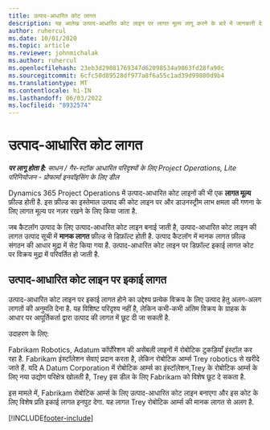 ```yaml
---
title: उत्पाद-आधारित कोट लागत
description: यह आलेख उत्पाद-आधारित कोट लाइन पर लागत मूल्य लागू करने के बारे में जानकारी देता है.
author: ruhercul
ms.date: 10/01/2020
ms.topic: article
ms.reviewer: johnmichalak
ms.author: ruhercul
ms.openlocfilehash: 23eb3d29081769347d62098534a9863fd28fa90c
ms.sourcegitcommit: 6cfc50d89528df977a8f6a55c1ad39d99800d9b4
ms.translationtype: MT
ms.contentlocale: hi-IN
ms.lasthandoff: 06/03/2022
ms.locfileid: "8932574"
---
```

# <a name="costing-product-based-quote-lines"></a>उत्पाद-आधारित कोट लागत

_**पर लागू होता है:** साधन / गैर-स्टॉक आधारित परिदृश्यों के लिए Project Operations, Lite परिनियोजन - प्रोफार्मा इनवॉइसिंग के लिए डील_


Dynamics 365 Project Operations में उत्पाद-आधारित कोट लाइनों की भी एक **लागत मूल्य** फ़ील्ड होती है. इस फ़ील्ड का इस्तेमाल उत्पाद की कोट लाइन पर और डाउनस्ट्रीम लाभ क्षमता की गणना के लिए लागत मूल्य पर नज़र रखने के लिए किया जाता है.

जब कैटलॉग उत्पाद के लिए उत्पाद-आधारित कोट लाइन बनाई जाती है, उत्पाद-आधारित कोट लाइन की लागत उत्पाद सूची में **मानक लागत** फ़ील्ड से डिफ़ॉल्ट होती है. उत्पाद कैटलॉग में मानक लागत फ़ील्ड संगठन की आधार मुद्रा में सेट किया गया है. उत्पाद-आधारित कोट लाइन पर डिफ़ॉल्ट इकाई लागत कोट पर विक्रय मुद्रा में परिवर्तित हो जाती है.

## <a name="unit-cost-on-a-product-based-quote-line"></a>उत्पाद-आधारित कोट लाइन पर इकाई लागत

उत्पाद-आधारित कोट लाइन पर इकाई लागत होने का उद्देश्य प्रत्येक विक्रय के लिए उत्पाद हेतु अलग-अलग लागतों की अनुमति देना है. यह विशिष्ट परिदृश्य नहीं है, लेकिन कभी-कभी अंतिम विक्रय के ग्राहक के आधार पर आपूर्तिकर्ता द्वारा उत्पाद की लागत में छूट दी जा सकती है.

उदाहरण के लिए:

Fabrikam Robotics, Adatum कॉर्पोरेशन की असेंबली लाइनों में रोबोटिक टुकड़ियाँ इंस्टॉल कर रहा है. Fabrikam इंस्टॉलेशन सेवाएं प्रदान करता है, लेकिन रोबोटिक आर्म्स Trey robotics से खरीदे जाते हैं. यदि A Datum Corporation में रोबोटिक आर्म्स का इंस्टॉलेशन,Trey के रोबोटिक आर्म्स के लिए नया उद्योग परिक्षेत्र खोलती है, Trey इस डील के लिए Fabrikam को विशेष छूट दे सकता है.

इस मामले में, Fabrikam रोबोटिक आर्म्स के लिए उत्पाद-आधारित कोट लाइन बनाएगा और इस कोट के लिए विशेष प्रति इकाई लागत इनपुट देगा. यह लागत Trey रोबोटिक आर्म्स की मानक लागत से अलग है.


[!INCLUDE[footer-include](../../includes/footer-banner.md)]